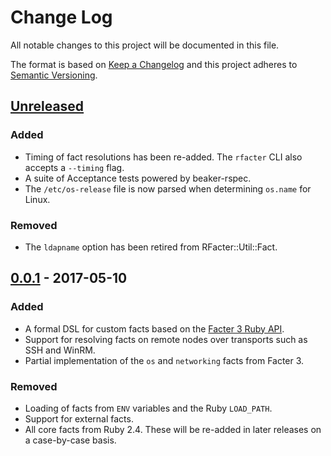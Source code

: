 # Change Log
All notable changes to this project will be documented in this file.

The format is based on [Keep a Changelog](http://keepachangelog.com/)
and this project adheres to [Semantic Versioning](http://semver.org/).

## [Unreleased]
### Added
- Timing of fact resolutions has been re-added. The `rfacter` CLI also accepts
  a `--timing` flag.
- A suite of Acceptance tests powered by beaker-rspec.
- The `/etc/os-release` file is now parsed when determining `os.name` for Linux.

### Removed
- The `ldapname` option has been retired from RFacter::Util::Fact.


## [0.0.1] - 2017-05-10
### Added
- A formal DSL for custom facts based on the [Facter 3 Ruby API][facter-3-api].
- Support for resolving facts on remote nodes over transports such as SSH
  and WinRM.
- Partial implementation of the `os` and `networking` facts from Facter 3.

### Removed
- Loading of facts from `ENV` variables and the Ruby `LOAD_PATH`.
- Support for external facts.
- All core facts from Ruby 2.4. These will be re-added in later releases
  on a case-by-case basis.

[facter-3-api]: https://github.com/puppetlabs/facter/blob/master/Extensibility.md#custom-facts-compatibility

[Unreleased]: https://github.com/Sharpie/rfacter/compare/0.0.1...HEAD
[0.0.1]: https://github.com/Sharpie/rfacter/compare/7ceb3e9...0.0.1
